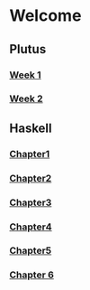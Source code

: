 # Welcome
## Plutus
### [Week 1](./plutus/week1/index.md)
### [Week 2](./plutus/week2/index.md)
## Haskell
### [Chapter1](./haskell/chapter1/index.md)
### [Chapter2](./haskell/chapter2/index.md)
### [Chapter3](./haskell/chapter3/index.md)
### [Chapter4](./haskell/chapter4/index.md)
### [Chapter5](./haskell/chapter5/index.md)
### [Chapter 6](./haskell/chapter6/index.md)
